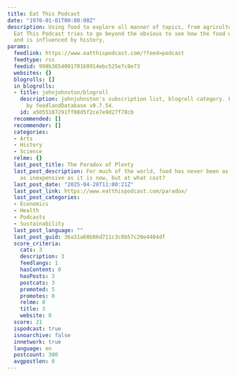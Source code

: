 ```yaml
---
title: Eat This Podcast
date: "1970-01-01T00:00:00Z"
description: Using food to explore all manner of topics, from agriculture to zoology.
  Eat This Podcast tries to go beyond the obvious to see how the food we eat influences
  and is influenced by history,
params:
  feedlink: https://www.eatthispodcast.com/?feed=podcast
  feedtype: rss
  feedid: 998b365409170160914ebc525e7c8e73
  websites: {}
  blogrolls: []
  in_blogrolls:
  - title: johnjohnston/blogroll
    description: johnjohnston's subscription list, blogroll category. List created
      by feedlandDatabase v0.7.54.
    id: a5055187291ff08d5f2ce7e9d27f78cb
  recommended: []
  recommender: []
  categories:
  - Arts
  - History
  - Science
  relme: {}
  last_post_title: The Paradox of Plenty
  last_post_description: For much of the world, food has never been as abundant or
    as inexpensive as it is now, but at what cost?
  last_post_date: "2025-04-28T11:00:21Z"
  last_post_link: https://www.eatthispodcast.com/paradox/
  last_post_categories:
  - Economics
  - Health
  - Podcasts
  - Sustainability
  last_post_language: ""
  last_post_guid: 36a31a68b86d711c3c0b57c20e4404df
  score_criteria:
    cats: 3
    description: 3
    feedlangs: 1
    hasContent: 0
    hasPosts: 3
    postcats: 3
    promoted: 5
    promotes: 0
    relme: 0
    title: 3
    website: 0
  score: 21
  ispodcast: true
  isnoarchive: false
  innetwork: true
  language: en
  postcount: 300
  avgpostlen: 0
---
```

